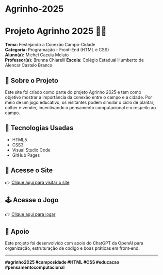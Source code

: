 # Agrinho-2025

# Projeto Agrinho 2025 🌱🌆

**Tema:** Festejando a Conexão Campo-Cidade  
**Categoria:** Programação - Front-End (HTML e CSS)  
**Aluno(a):** Michel Caçula Melato  
**Professor(a):** Brunna Chiarelli 
**Escola:** Colégio Estadual Humberto de Alencar Castelo Branco

## 🧠 Sobre o Projeto

Este site foi criado como parte do projeto Agrinho 2025 e tem como objetivo mostrar a importância da conexão entre o campo e a cidade. Por meio de um jogo educativo, os visitantes podem simular o ciclo de plantar, colher e vender, incentivando o pensamento computacional e o respeito ao campo.

## 🧰 Tecnologias Usadas

- HTML5
- CSS3
- Visual Studio Code
- GitHub Pages

## 🔗 Acesse o Site

👉 [Clique aqui para visitar o site](https://seuusuario.github.io/nome-do-repositorio)

## 🕹️ Acesse o Jogo

👉 [Clique aqui para jogar](https://link-externo-do-jogo)

## 🤖 Apoio

Este projeto foi desenvolvido com apoio do ChatGPT da OpenAI para organização, estruturação de código e boas práticas em front-end.

---

**#agrinho2025 #camposidade #HTML #CSS #educacao #pensamentocomputacional**
